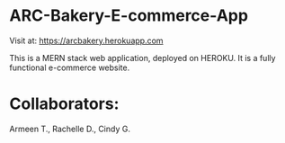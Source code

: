 # ARC-Bakery-E-commerce-App

Visit at: https://arcbakery.herokuapp.com

This is a MERN stack web application, deployed on HEROKU. It is a fully functional e-commerce website. 

# Collaborators: 
Armeen T., Rachelle D., Cindy G. 
